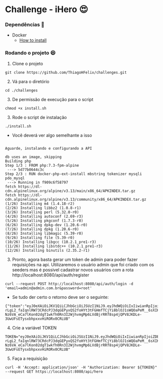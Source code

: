 # Challenge - iHero :heart_eyes:

### Dependências :notebook:
- Docker 
    * [How to install](https://docs.docker.com/compose/install/)

### Rodando o projeto :smile:

1. Clone o projeto 

```shell
git clone https://github.com/ThiagoHFelix/challenges.git
```
2. Vá para o diretório 

```shell
cd ./challenges
```

3. De permissão de execução para o script

```shell
chmod +x install.sh
```

3. Rode o script de instalação

```shell
./install.sh
```
+ Você deverá ver algo semelhante a isso

```shell

Aguarde, instalando e configurando a API

db uses an image, skipping
Building php
Step 1/3 : FROM php:7.3-fpm-alpine
 ---> 5d77b0644c3c
Step 2/3 : RUN docker-php-ext-install mbstring tokenizer mysqli pdo_mysql
 ---> Running in f909c6f58797
fetch https://dl-cdn.alpinelinux.org/alpine/v3.13/main/x86_64/APKINDEX.tar.gz
fetch https://dl-cdn.alpinelinux.org/alpine/v3.13/community/x86_64/APKINDEX.tar.gz
(1/26) Installing m4 (1.4.18-r2)
(2/26) Installing libbz2 (1.0.8-r1)
(3/26) Installing perl (5.32.0-r0)
(4/26) Installing autoconf (2.69-r3)
(5/26) Installing pkgconf (1.7.3-r0)
(6/26) Installing dpkg-dev (1.20.6-r0)
(7/26) Installing dpkg (1.20.6-r0)
(8/26) Installing libmagic (5.39-r0)
(9/26) Installing file (5.39-r0)
(10/26) Installing libgcc (10.2.1_pre1-r3)
(11/26) Installing libstdc++ (10.2.1_pre1-r3)
(12/26) Installing binutils (2.35.2-r1)
```

3. Pronto, agora basta gerar um token de admin para poder fazer requisições na api. Utilizaremos o usuário admin que foi criado com os seeders mas é possivel cadastrar novos usuários com a rota http://localhost:8080/api/auth/register

```shell
curl --request POST http://localhost:8080/api/auth/login -d 'email=admin@admin.com.br&password=root'
```

+ Se tudo der certo o retorno deve ser o seguinte:
```shell
{"token":"eyJ0eXAiOiJKV1QiLCJhbGciOiJSUzI1NiJ9.eyJhdWQiOiIxIiwianRpIjoiZDBhODYzOGQxM2ExNjQ1NTQwYjkzYzU3MTczNmZlMWE1ODZjZDJmMzc5YjNiNWRmOTk4NTYzNTM5ZDM2NThmMWVmZDVlYzM2ZDkwZjJmZDIiLCJpYXQiOjE2MjA1MjI1NDAsIm5iZiI6MTYyMDUyMjU0MCwiZXhwIjoxNjUyMDU4NTQwLCJzdWIiOiIxIiwic2NvcGVzIjpbXX0.aPzdTU-rLgL2_faIqnlRW73CRdcPJ3dqGEPyxQS2foHYt3tFGHmfTCjYi8blOJ1sWQOaPeM__6sXIKl5BLSgZuTo9nm8c0wphlIMwoj4lgJ_LvFVeyqGNQ2MYkpGxzpcSVISLC55J3v8Rs53xwUxj9SSfl8FpDnaZt1a9Qmr8FmkbiYpLrCR5eWHtN96NkV2fN6PIWcidTBIGGTF6cfw0toehr5Ywp3DH6hHo2hWPNkA5Nnl9OHJFYU__67vmABoDkxk4VQ3OcZHnUHriEXIY8fXlpmE6j42LjivJKAcYknL7z1DqPqFNhGNE2nYCyBx9BfOdRBcw0nAxnAypDRkeV5tEsnEH1wlnmRLgjPYAGRPLKBzyZkHDn0ILsJL3Qq1LoAUtM8OyPfjrsaRNkYwDGXRR0_z8yWMDZwSo6nOeRdLwN5IwVTlqFdnYsIJwEUnlza812IJksgG9d8WtVZe2N7bDzSA-Nz6VA_eCa7lKon02dgT1wkfh0Rn3I2WjhvmgMp6LVdBjrRRf8sp4jQPV8JKDLe-3UwUFsETysxbhpxxvHiRORx0CRLUB"
```

4. Crie a variável TOKEN   

```shell
TOKEN="eyJ0eXAiOiJKV1QiLCJhbGciOiJSUzI1NiJ9.eyJhdWQiOiIxIiwianRpIjoiZDBhODYzOGQxM2ExNjQ1NTQwYjkzYzU3MTczNmZlMWE1ODZjZDJmMzc5YjNiNWRmOTk4NTYzNTM5ZDM2NThmMWVmZDVlYzM2ZDkwZjJmZDIiLCJpYXQiOjE2MjA1MjI1NDAsIm5iZiI6MTYyMDUyMjU0MCwiZXhwIjoxNjUyMDU4NTQwLCJzdWIiOiIxIiwic2NvcGVzIjpbXX0.aPzdTU-rLgL2_faIqnlRW73CRdcPJ3dqGEPyxQS2foHYt3tFGHmfTCjYi8blOJ1sWQOaPeM__6sXIKl5BLSgZuTo9nm8c0wphlIMwoj4lgJ_LvFVeyqGNQ2MYkpGxzpcSVISLC55J3v8Rs53xwUxj9SSfl8FpDnaZt1a9Qmr8FmkbiYpLrCR5eWHtN96NkV2fN6PIWcidTBIGGTF6cfw0toehr5Ywp3DH6hHo2hWPNkA5Nnl9OHJFYU__67vmABoDkxk4VQ3OcZHnUHriEXIY8fXlpmE6j42LjivJKAcYknL7z1DqPqFNhGNE2nYCyBx9BfOdRBcw0nAxnAypDRkeV5tEsnEH1wlnmRLgjPYAGRPLKBzyZkHDn0ILsJL3Qq1LoAUtM8OyPfjrsaRNkYwDGXRR0_z8yWMDZwSo6nOeRdLwN5IwVTlqFdnYsIJwEUnlza812IJksgG9d8WtVZe2N7bDzSA-Nz6VA_eCa7lKon02dgT1wkfh0Rn3I2WjhvmgMp6LVdBjrRRf8sp4jQPV8JKDLe-3UwUFsETysxbhpxxvHiRORx0CRLUB" 
```
5. Faça a requisição
```shell
curl -H 'Accept: application/json' -H "Authorization: Bearer ${TOKEN}" --request GET https://localhost:8080/api/hero
```    

